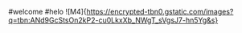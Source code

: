 #welcome 
#helo
![M4]{https://encrypted-tbn0.gstatic.com/images?q=tbn:ANd9GcStsOn2kP2-cu0LkxXb_NWgT_sVgsJ7-hn5Yg&s}
